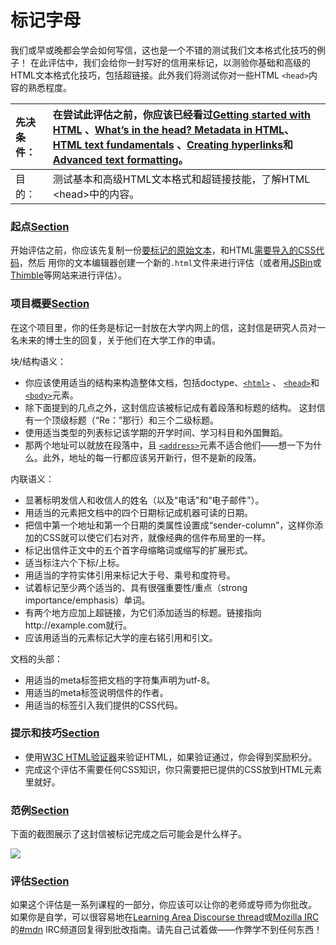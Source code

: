 # 标记字母

我们或早或晚都会学会如何写信，这也是一个不错的测试我们文本格式化技巧的例子！ 在此评估中，我们会给你一封写好的信用来标记，以测验你基础和高级的HTML文本格式化技巧，包括超链接。此外我们将测试你对一些HTML `<head>`内容的熟悉程度。

| 先决条件： | 在尝试此评估之前，你应该已经看过[Getting started with HTML](https://developer.mozilla.org/zh-CN/docs/learn/HTML/Introduction_to_HTML/Getting_started) 、[What’s in the head? Metadata in HTML](https://developer.mozilla.org/zh-CN/docs/learn/HTML/Introduction_to_HTML/The_head_metadata_in_HTML)、[HTML text fundamentals](https://developer.mozilla.org/zh-CN/docs/learn/HTML/Introduction_to_HTML/HTML_text_fundamentals) 、[Creating hyperlinks](https://developer.mozilla.org/zh-CN/docs/Learn/HTML/Introduction_to_HTML/Creating_hyperlinks)和[Advanced text formatting](https://developer.mozilla.org/zh-CN/docs/Learn/HTML/Introduction_to_HTML/Advanced_text_formatting)。 |
| :--- | :--- |
| 目的： | 测试基本和高级HTML文本格式和超链接技能，了解HTML &lt;head&gt;中的内容。 |

### 起点[Section](https://developer.mozilla.org/zh-CN/docs/Learn/HTML/Introduction_to_HTML/Marking_up_a_letter#%E8%B5%B7%E7%82%B9) <a id="&#x8D77;&#x70B9;"></a>

开始评估之前，你应该先复制一份[要标记的原始文本](https://github.com/mdn/learning-area/blob/master/html/introduction-to-html/marking-up-a-letter-start/letter-text.txt)，和HTML[需要导入的CSS代码](https://github.com/mdn/learning-area/blob/master/html/introduction-to-html/marking-up-a-letter-start/css.txt)，然后 用你的文本编辑器创建一个新的`.html`文件来进行评估（或者用[JSBin](http://jsbin.com/)或[Thimble](https://thimble.mozilla.org/)等网站来进行评估）。

### 项目概要[Section](https://developer.mozilla.org/zh-CN/docs/Learn/HTML/Introduction_to_HTML/Marking_up_a_letter#%E9%A1%B9%E7%9B%AE%E6%A6%82%E8%A6%81) <a id="&#x9879;&#x76EE;&#x6982;&#x8981;"></a>

在这个项目里，你的任务是标记一封放在大学内网上的信，这封信是研究人员对一名未来的博士生的回复，关于他们在大学工作的申请。

块/结构语义：

* 你应该使用适当的结构来构造整体文档，包括doctype、[`<html>`](https://developer.mozilla.org/zh-CN/docs/Web/HTML/Element/html) 、 [`<head>`](https://developer.mozilla.org/zh-CN/docs/Web/HTML/Element/head)和[`<body>`](https://developer.mozilla.org/zh-CN/docs/Web/HTML/Element/body)元素。
* 除下面提到的几点之外，这封信应该被标记成有着段落和标题的结构。 这封信有一个顶级标题（“Re：”那行）和三个二级标题。
* 使用适当类型的列表标记该学期的开学时间、学习科目和外国舞蹈。
* 那两个地址可以就放在段落中，且 [`<address>`](https://developer.mozilla.org/zh-CN/docs/Web/HTML/Element/address)元素不适合他们——想一下为什么。此外，地址的每一行都应该另开新行，但不是新的段落。

内联语义：

* 显著标明发信人和收信人的姓名（以及“电话”和“电子邮件”）。
* 用适当的元素把文档中的四个日期标记成机器可读的日期。
* 把信中第一个地址和第一个日期的类属性设置成“sender-column”，这样你添加的CSS就可以使它们右对齐，就像经典的信件布局里的一样。
* 标记出信件正文中的五个首字母缩略词或缩写的扩展形式。
* 适当标注六个下标/上标。
* 用适当的字符实体引用来标记大于号、乘号和度符号。
* 试着标记至少两个适当的、具有很强重要性/重点（strong importance/emphasis）单词。
* 有两个地方应加上超链接，为它们添加适当的标题。链接指向http://example.com就行。
* 应该用适当的元素标记大学的座右铭引用和引文。

文档的头部：

* 用适当的meta标签把文档的字符集声明为utf-8。
* 用适当的meta标签说明信件的作者。
* 用适当的标签引入我们提供的CSS代码。

### 提示和技巧[Section](https://developer.mozilla.org/zh-CN/docs/Learn/HTML/Introduction_to_HTML/Marking_up_a_letter#%E6%8F%90%E7%A4%BA%E5%92%8C%E6%8A%80%E5%B7%A7) <a id="&#x63D0;&#x793A;&#x548C;&#x6280;&#x5DE7;"></a>

* 使用[W3C HTML验证器](https://validator.w3.org/)来验证HTML，如果验证通过，你会得到奖励积分。
* 完成这个评估不需要任何CSS知识，你只需要把已提供的CSS放到HTML元素里就好。

### 范例[Section](https://developer.mozilla.org/zh-CN/docs/Learn/HTML/Introduction_to_HTML/Marking_up_a_letter#%E8%8C%83%E4%BE%8B) <a id="&#x8303;&#x4F8B;"></a>

下面的截图展示了这封信被标记完成之后可能会是什么样子。

![](https://mdn.mozillademos.org/files/12291/letter-screengrab.png)

### 评估[Section](https://developer.mozilla.org/zh-CN/docs/Learn/HTML/Introduction_to_HTML/Marking_up_a_letter#%E8%AF%84%E4%BC%B0) <a id="&#x8BC4;&#x4F30;"></a>

如果这个评估是一系列课程的一部分，你应该可以让你的老师或导师为你批改。 如果你是自学，可以很容易地在[Learning Area Discourse thread](https://discourse.mozilla-community.org/t/learning-web-development-marking-guides-and-questions/16294)或[Mozilla IRC](https://wiki.mozilla.org/IRC)的[\#mdn](irc://irc.mozilla.org/mdn) IRC频道回复得到批改指南。请先自己试着做——作弊学不到任何东西！


